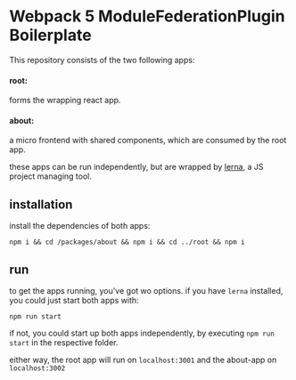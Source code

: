 # Webpack 5 ModuleFederationPlugin Boilerplate
This repository consists of the two following apps: 
#### root:
forms the wrapping react app.
#### about:
a micro frontend with shared components, which are consumed by the root app.

these apps can be run independently, but are wrapped by [lerna](https://github.com/lerna/lerna), a JS project managing tool.

## installation
install the dependencies of both apps:

`
npm i &&
cd /packages/about && npm i &&
cd ../root && npm i
`

## run
to get the apps running, you've got wo options.
if you have `lerna` installed, you could just start both apps with:

`npm run start`

if not, you could start up both apps independently, by executing `npm run start` in the respective folder.

either way, the root app will run on `localhost:3001` and the about-app on `localhost:3002`